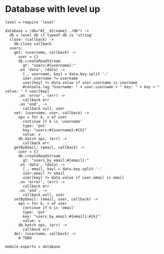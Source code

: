 # Database with level up

    level = require 'level'

    database = (db="#{__dirname}../db") ->
      db = level db if typeof db is 'string'
      close: (callback) ->
        db.close callback
      users:
        get: (username, callback) ->
          user = {}
          db.createReadStream
            gt: "users:#{username}:"
          .on 'data', (data) ->
            [_, username, key] = data.key.split ':'
            user.username ?= username
            user[key] ?= data.value if user.username is username
            #console.log "Username: " + user.username + " key: " + key + " value: " + user[key]
          .on 'error', (err) ->
            callback err
          .on 'end', ->
            callback null, user
        set: (username, user, callback) ->
          ops = for k, v of user
            continue if k is 'username'
            type: 'put'
            key: "users:#{username}:#{k}"
            value: v
          db.batch ops, (err) ->
            callback err
        getByEmail: (email, callback) ->
          user = {}
          db.createReadStream
            gt: "users_by_email:#{email}:"
          .on 'data', (data) ->
            [_, email, key] = data.key.split ':'
            user.email ?= email
            user[key] ?= data.value if user.email is email
          .on 'error', (err) ->
            callback err
          .on 'end', ->
            callback null, user
        setByEmail: (email, user, callback) ->
          ops = for k, v of user
            continue if k is 'email'
            type: 'put'
            key: "users_by_email:#{email}:#{k}"
            value: v
          db.batch ops, (err) ->
            callback err
        del: (username, callback) ->
          # TODO

    module.exports = database
